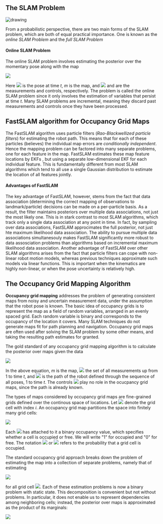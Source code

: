 
## The SLAM Problem

<img src="http://aslanfmh65.com/wp-content/uploads/2019/07/Screen-Shot-2019-07-10-at-10.19.49-AM.jpg" alt="drawing" style=" width: 300px:" />

From a probabilistic perspective, there are two main forms of the SLAM problem, which are both of equal practical importance.
One is known as the *online SLAM Problem* and the *full SLAM Problem*

#### Online SLAM Problem

The online SLAM problem involves estimating the posterior over the momentary pose along with the map

<img src="https://latex.codecogs.com/gif.latex?\inline&space;p(x_t&space;,&space;m&space;|&space;z_{1:t},&space;u_{1:t})" /> 

Here <img src="https://latex.codecogs.com/gif.latex?\inline&space;x_{t}" /> is the pose at time *t*, *m* is the map,
and <img src="https://latex.codecogs.com/gif.latex?\inline&space;z_{1:t}" /> and 
<src img="https://latex.codecogs.com/gif.latex?\inline&space;u_{1:t}" /> are the measurements and controls, respectively.
The problem is called the online SLAM problem since it only involves the estimation of variables that persist at time *t*.
Many SLAM problems are incremental, meaning they discard past measurements and controls once they have been processed.

## FastSLAM algorithm for Occupancy Grid Maps

The FastSLAM algorithm uses particle filters (*Rao-Blackwellized particle filters*) for estimating the robot path. This means
that for each of these particles (believes) the individual map errors are *conditionally independent*. Hence the mapping problem
can be factored into many separate problems, one for each feature in the map. FastSLAM estimates these map feature locations by EKFs
, but using a separate low-dimensional EKF for each individual feature. This is fundamentally different from most SLAM
algorithms which tend to all use a single Gaussian distribution to estimate the location of all features jointly.

#### Advantages of FastSLAM

The key advantage of FastSLAM, however, stems from the fact that data association (determining the correct mapping
of observations to landmark/particle) decisions can be made on a per-particle basis.
As a result, the filter maintains posteriors over multiple data associations, not just the most likely one. This is in stark
contrast to most SLAM algorithms, which track only a single data association at any point in time. In fact, by sampling over
data associations, FastSLAM approcimates the full posterior, not just hte maximum likelihood data association. The ability
to pursue multiple data associations simultanesouly makes FastSLAM significantly more robust to data assosciation problems
than algorithms based on incremental maximum likelihood data association. Another advantage of FastSLAM over other SLAM
algorithms arises from the fact that particle filters can cope with non-linear robot motion models, whereas previous
techniques approximate such models via linear functions. This is important when the kinematics are highly non-linear, or when
the pose uncertainty is relatively high.

## The Occupancy Grid Mapping Algorithm

**Occupancy grid mapping** addresses the problem of generating consistent maps from noisy and uncertain measurement data,
under the assumption that the robot pose is known. The basic idea of occupancy grids is to represent the map as a field
of random variables, arranged in an evenly spaced grid. Each random variable is binary and corresponds to the occupancy
of the location it covers. Many SLAM techniques do not generate maps fit for path planning and navigation. Occupancy grid
maps are often used after solving the SLAM problem by some other means, and taking the resulting path estimates for granted.

The gold standard of any occupancy grid mapping algorithm is to calculate the posterior over maps given the data

<img src="https://latex.codecogs.com/gif.latex?p(m|z_{1:t},&space;x_{1:t})" />


In the above equation, *m* is the map, <img src="https://latex.codecogs.com/gif.latex?\inline&space;z_{1:t}" /> the set of
all measurements up from 1 to time *t*, and <img src="https://latex.codecogs.com/gif.latex?\inline&space;x_{1:t}" /> is the path of
the robot defined through the sequence of all poses, 1 to time *t*. The controls <img src="https://latex.codecogs.com/gif.latex?\inline&space;u_{1:t}" />
play no role in the ocucpancy grid maps, since the path is already known. 

The types of maps considered by occupancy grid maps are fine-grained grids defined over the continous space of locations.
Let <img src="https://latex.codecogs.com/gif.latex?\inline&space;m_{i}" /> denote the grid cell with index *i*. An occupancy
grid map partitions the space into finitely many grid cells:

<img src="https://latex.codecogs.com/gif.latex?m&space;=&space;\{&space;\boldsymbol{m}_i&space;\}" />

Each <img src="https://latex.codecogs.com/gif.latex?\inline&space;\boldsymbol{m}_i" /> has attached to it a binary
occupancy value, which specifies whether a cell is occupied or free. We will write "1" for occupied and "0" for free.
The notation <img src="https://latex.codecogs.com/gif.latex?\inline&space;p&space;(\boldsymbol{m}_i&space;=&space;1)" />
or <img src="https://latex.codecogs.com/gif.latex?\inline&space;p&space;(\boldsymbol{m}_i)" /> refers to the probability
that a grid cell is occupied.

The standard occupancy grid approach breaks down the problem of estimating the map into a collection of separate problems,
namely that of estimating

<img src="https://latex.codecogs.com/gif.latex?p&space;(\boldsymbol{m}_i&space;|&space;z_{1:t},&space;x_{1:t})" />

for all grid cell <img src="https://latex.codecogs.com/gif.latex?\inline&space;m_{i}" />. Each of these estimation problems is now
a binary problem with static state. This decomposition is convenient but not without problems. In particular, it does not
enable us to represent dependencies among neighboring cells; instead, the posterior over maps is approximated as the product of its marginals:

<img src="https://latex.codecogs.com/gif.latex?p&space;(m_i&space;|&space;z_{1:t},&space;x_{1:t})&space;=&space;\prod_{i}&space;p&space;(\boldsymbol{m}_i&space;|&space;z_{1:t},&space;x_{1:t})" />